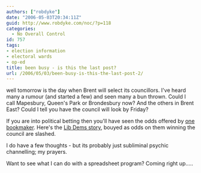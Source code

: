 ```yaml
---
authors: ["robdyke"]
date: "2006-05-03T20:34:11Z"
guid: http://www.robdyke.com/noc/?p=118
categories:
  - No Overall Control
id: 757
tags:
- election information
- electoral wards
- op-ed
title: been busy - is this the last post?
url: /2006/05/03/been-busy-is-this-the-last-post-2/
---
```

well tomorrow is the day when Brent will select its councillors. I've heard many a rumour (and started a few) and seen many a bun thrown. Could I call Mapesbury, Queen's Park or Brondesbury now? And the others in Brent East? Could I tell you have the council will look by Friday?

If you are into political betting then you'll have seen the odds offered by [one bookmaker](http://www.sportingodds.com). Here's the [Lib Dems story](http://www.brentlibdems.org.uk/news/303.html), bouyed as odds on them winning the council are slashed.

I do have a few thoughts - but its probably just subliminal psychic channelling; my prayers.

Want to see what I can do with a spreadsheet program? Coming right up.....